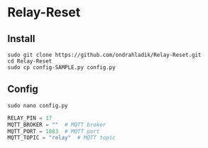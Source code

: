 # Relay-Reset

## Install

```console
sudo git clone https://github.com/ondrahladik/Relay-Reset.git  
cd Relay-Reset
sudo cp config-SAMPLE.py config.py
```

## Config
```console
sudo nano config.py
```

```python
RELAY_PIN = 17
MQTT_BROKER = ""  # MQTT broker
MQTT_PORT = 1883  # MQTT port
MQTT_TOPIC = "relay"  # MQTT topic
```